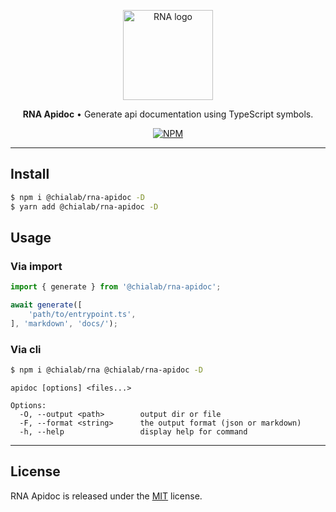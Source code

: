 <p align="center">
    <a href="https://www.chialab.io/p/rna">
        <img alt="RNA logo" width="144" height="144" src="https://raw.githack.com/chialab/rna/main/logo.svg" />
    </a>
</p>

<p align="center">
    <strong>RNA Apidoc</strong> • Generate api documentation using TypeScript symbols.
</p>

<p align="center">
    <a href="https://www.npmjs.com/package/@chialab/rna-apidoc"><img alt="NPM" src="https://img.shields.io/npm/v/@chialab/rna-apidoc.svg?style=flat-square"></a>
</p>

---

## Install

```sh
$ npm i @chialab/rna-apidoc -D
$ yarn add @chialab/rna-apidoc -D
```

## Usage

### Via import

```js
import { generate } from '@chialab/rna-apidoc';

await generate([
    'path/to/entrypoint.ts',
], 'markdown', 'docs/');
```

### Via cli

```sh
$ npm i @chialab/rna @chialab/rna-apidoc -D
```

```
apidoc [options] <files...>

Options:
  -O, --output <path>        output dir or file
  -F, --format <string>      the output format (json or markdown)
  -h, --help                 display help for command
```

---

## License

RNA Apidoc is released under the [MIT](https://github.com/chialab/rna/blob/master/packages/rna-apidoc/LICENSE) license.
